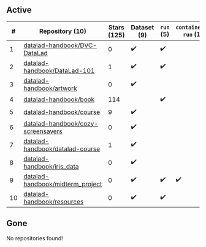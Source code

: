 ## Active
| # | Repository (10) | Stars (125) | Dataset (9) | `run` (5) | `containers-run` (1) |
| --- | --- | --- | --- | --- | --- |
| 1 | [datalad-handbook/DVC-DataLad](https://github.com/datalad-handbook/DVC-DataLad) | 0 | :heavy_check_mark: | :heavy_check_mark: |  |
| 2 | [datalad-handbook/DataLad-101](https://github.com/datalad-handbook/DataLad-101) | 1 | :heavy_check_mark: | :heavy_check_mark: |  |
| 3 | [datalad-handbook/artwork](https://github.com/datalad-handbook/artwork) | 0 | :heavy_check_mark: |  |  |
| 4 | [datalad-handbook/book](https://github.com/datalad-handbook/book) | 114 |  | :heavy_check_mark: |  |
| 5 | [datalad-handbook/course](https://github.com/datalad-handbook/course) | 9 | :heavy_check_mark: |  |  |
| 6 | [datalad-handbook/cozy-screensavers](https://github.com/datalad-handbook/cozy-screensavers) | 0 | :heavy_check_mark: |  |  |
| 7 | [datalad-handbook/datalad-course](https://github.com/datalad-handbook/datalad-course) | 1 | :heavy_check_mark: |  |  |
| 8 | [datalad-handbook/iris_data](https://github.com/datalad-handbook/iris_data) | 0 | :heavy_check_mark: |  |  |
| 9 | [datalad-handbook/midterm_project](https://github.com/datalad-handbook/midterm_project) | 0 | :heavy_check_mark: | :heavy_check_mark: | :heavy_check_mark: |
| 10 | [datalad-handbook/resources](https://github.com/datalad-handbook/resources) | 0 | :heavy_check_mark: | :heavy_check_mark: |  |

## Gone
No repositories found!
